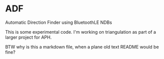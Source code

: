 # ADF
Automatic Direction Finder using BluetoothLE NDBs

This is some experimental code. I'm working on triangulation as part of a larger project for APH.

BTW why is this a markdown file, when a plane old text README would be fine?

